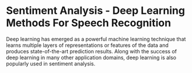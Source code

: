 # Sentiment Analysis - Deep Learning Methods For Speech Recognition

Deep learning has emerged as a powerful machine learning technique that learns multiple layers of representations or features of the data and produces state-of-the-art prediction results. Along with the success of deep learning in many other application domains, deep learning is also popularly used in sentiment analysis.
